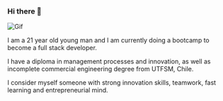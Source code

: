 ### Hi there 👋

![Gif](https://github.com/itsmisce/itsmisce/blob/main/giphy.gif)

I am a 21 year old young man and I am currently doing a bootcamp to become a full stack developer.

I have a diploma in management processes and innovation, as well as incomplete commercial engineering degree from UTFSM, Chile.

I consider myself someone with strong innovation skills, teamwork, fast learning and entrepreneurial mind.